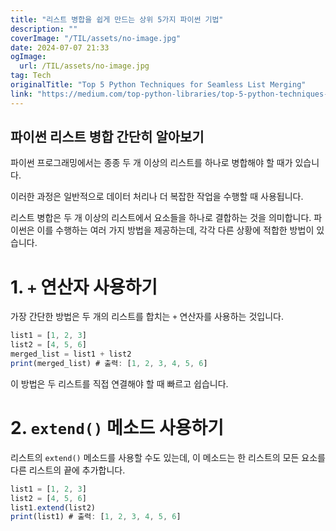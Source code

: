 ```yaml
---
title: "리스트 병합을 쉽게 만드는 상위 5가지 파이썬 기법"
description: ""
coverImage: "/TIL/assets/no-image.jpg"
date: 2024-07-07 21:33
ogImage: 
  url: /TIL/assets/no-image.jpg
tag: Tech
originalTitle: "Top 5 Python Techniques for Seamless List Merging"
link: "https://medium.com/top-python-libraries/top-5-python-techniques-for-seamless-list-merging-fcd52c05dc2d"
---
```



## 파이썬 리스트 병합 간단히 알아보기

파이썬 프로그래밍에서는 종종 두 개 이상의 리스트를 하나로 병합해야 할 때가 있습니다.

이러한 과정은 일반적으로 데이터 처리나 더 복잡한 작업을 수행할 때 사용됩니다.

리스트 병합은 두 개 이상의 리스트에서 요소들을 하나로 결합하는 것을 의미합니다. 파이썬은 이를 수행하는 여러 가지 방법을 제공하는데, 각각 다른 상황에 적합한 방법이 있습니다.

<div class="content-ad"></div>

# 1. `+` 연산자 사용하기

가장 간단한 방법은 두 개의 리스트를 합치는 `+` 연산자를 사용하는 것입니다.

```js
list1 = [1, 2, 3]
list2 = [4, 5, 6]
merged_list = list1 + list2
print(merged_list) # 출력: [1, 2, 3, 4, 5, 6]
```

이 방법은 두 리스트를 직접 연결해야 할 때 빠르고 쉽습니다.

<div class="content-ad"></div>

# 2. `extend()` 메소드 사용하기

리스트의 `extend()` 메소드를 사용할 수도 있는데, 이 메소드는 한 리스트의 모든 요소를 다른 리스트의 끝에 추가합니다.

```js
list1 = [1, 2, 3]
list2 = [4, 5, 6]
list1.extend(list2)
print(list1) # 출력: [1, 2, 3, 4, 5, 6]
```